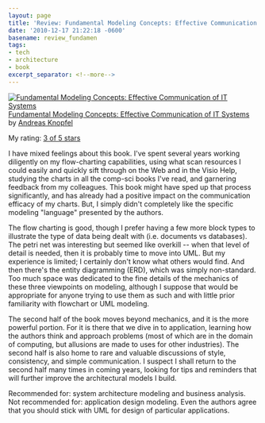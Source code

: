 ```yaml
---
layout: page
title: 'Review: Fundamental Modeling Concepts: Effective Communication of IT Systems'
date: '2010-12-17 21:22:18 -0600'
basename: review_fundamen
tags:
- tech
- architecture
- book
excerpt_separator: <!--more-->
---
```


<a
href="http://www.goodreads.com/book/show/4000313-fundamental-modeling-concepts"
style="float: left; padding-right: 20px"><img alt="Fundamental Modeling
Concepts: Effective Communication of IT Systems" border="0"
src="http://photo.goodreads.com/books/1266448029m/4000313.jpg" /></a><a
href="http://www.goodreads.com/book/show/4000313-fundamental-modeling-concepts">Fundamental
Modeling Concepts: Effective Communication of IT Systems</a> by <a
href="http://www.goodreads.com/author/show/1705367.Andreas_Knopfel">Andreas
Knopfel</a><br/>

My rating: <a href="http://www.goodreads.com/review/show/125379173">3 of 5 stars</a>

I have mixed feelings about this book. I've spent several years working
diligently on my flow-charting capabilities, using what scan resources I could
easily and quickly sift through on the Web and in the Visio Help, studying the
charts in all the comp-sci books I've read, and garnering feedback from my
colleagues. This book might have sped up that process significantly, and has
already had a positive impact on the communication efficacy of my charts. But, I
simply didn't  completely like the specific modeling "language" presented by the
authors.

<!--more-->

The flow charting is good, though I prefer having a few more block types to
illustrate the type of data being dealt with (i.e. documents vs databases). The
petri net was interesting but seemed like overkill -- when that level of detail
is needed, then it is probably time to move into UML. But my experience is
limited; I certainly don't know what others would find. And then there's the
entity diagramming (ERD), which was simply non-standard. Too much space was
dedicated to the fine details of the mechanics of these three viewpoints on
modeling, although I suppose that would be appropriate for  anyone trying to use
them as such and with little prior familiarity with flowchart or UML modeling.

The second half of the book moves beyond mechanics, and it is the more powerful
portion. For it is there that we dive in to application, learning how the
authors think and approach problems (most of which are in the domain of
computing, but allusions are made to uses for other industries). The second half
is also home to rare and valuable discussions of style, consistency, and simple
communication. I suspect I shall return to the second half many times in coming
years, looking for tips and reminders that will further improve the
architectural models I build.

Recommended for: system architecture modeling and business analysis. Not
recommended for: application design modeling. Even the authors agree that you
should stick with UML for design of particular applications.

